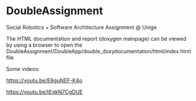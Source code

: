 # DoubleAssignment
Social Robotics + Software Architecture Assignment @ Unige

The HTML documentation and report (doxygen mainpage) can be viewed by using a browser to open 
the DoubleAssignment/DoubleApp/double_doxydocumentation/html/index.html file 

Some videos:

https://youtu.be/E6guNEF-K4o

https://youtu.be/tEqkN7CgDUE

